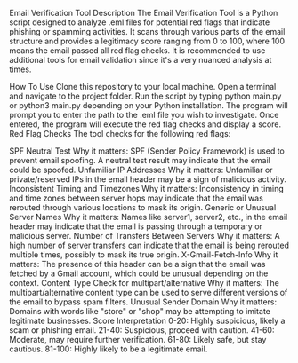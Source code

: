 Email Verification Tool
Description
The Email Verification Tool is a Python script designed to analyze .eml files for potential red flags that indicate phishing or spamming activities. It scans through various parts of the email structure and provides a legitimacy score ranging from 0 to 100, where 100 means the email passed all red flag checks. It is recommended to use additional tools for email validation since it's a very nuanced analysis at times.

How To Use
Clone this repository to your local machine.
Open a terminal and navigate to the project folder.
Run the script by typing python main.py or python3 main.py depending on your Python installation.
The program will prompt you to enter the path to the .eml file you wish to investigate.
Once entered, the program will execute the red flag checks and display a score.
Red Flag Checks
The tool checks for the following red flags:

SPF Neutral Test
Why it matters: SPF (Sender Policy Framework) is used to prevent email spoofing. A neutral test result may indicate that the email could be spoofed.
Unfamiliar IP Addresses
Why it matters: Unfamiliar or private/reserved IPs in the email header may be a sign of malicious activity.
Inconsistent Timing and Timezones
Why it matters: Inconsistency in timing and time zones between server hops may indicate that the email was rerouted through various locations to mask its origin.
Generic or Unusual Server Names
Why it matters: Names like server1, server2, etc., in the email header may indicate that the email is passing through a temporary or malicious server.
Number of Transfers Between Servers
Why it matters: A high number of server transfers can indicate that the email is being rerouted multiple times, possibly to mask its true origin.
X-Gmail-Fetch-Info
Why it matters: The presence of this header can be a sign that the email was fetched by a Gmail account, which could be unusual depending on the context.
Content Type Check for multipart/alternative
Why it matters: The multipart/alternative content type can be used to serve different versions of the email to bypass spam filters.
Unusual Sender Domain
Why it matters: Domains with words like "store" or "shop" may be attempting to imitate legitimate businesses.
Score Interpretation
0-20: Highly suspicious, likely a scam or phishing email.
21-40: Suspicious, proceed with caution.
41-60: Moderate, may require further verification.
61-80: Likely safe, but stay cautious.
81-100: Highly likely to be a legitimate email.
